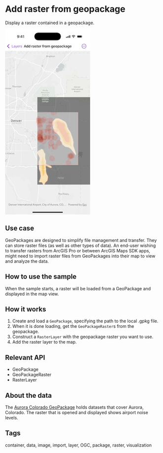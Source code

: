 # Add raster from geopackage

Display a raster contained in a geopackage.

![Image of Add raster from geopackage sample](add-raster-from-geopackage.png)

## Use case

GeoPackages are designed to simplify file management and transfer. They can store raster files (as well as other types of data). An end-user wishing to transfer rasters from ArcGIS Pro or between ArcGIS Maps SDK apps, might need to import raster files from GeoPackages into their map to view and analyze the data.

## How to use the sample

When the sample starts, a raster will be loaded from a GeoPackage and displayed in the map view.

## How it works

1. Create and load a `GeoPackage`, specifying the path to the local .gpkg file.
2. When it is done loading, get the `GeoPackageRaster`s from the geopackage.
3. Construct a `RasterLayer` with the geopackage raster you want to use.
4. Add the raster layer to the map.

## Relevant API

* GeoPackage
* GeoPackageRaster
* RasterLayer

## About the data

The [Aurora Colorado GeoPackage](https://www.arcgis.com/home/item.html?id=68ec42517cdd439e81b036210483e8e7) holds datasets that cover Aurora, Colorado. The raster that is opened and displayed shows airport noise levels.

## Tags

container, data, image, import, layer, OGC, package, raster, visualization
